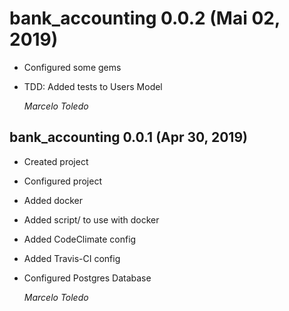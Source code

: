 # bank_accounting 0.0.2 (Mai 02, 2019)

* Configured some gems
* TDD: Added tests to Users Model

  *Marcelo Toledo*

## bank_accounting 0.0.1 (Apr 30, 2019)

* Created project
* Configured project
* Added docker
* Added script/ to use with docker
* Added CodeClimate config
* Added Travis-CI config
* Configured Postgres Database

  *Marcelo Toledo*
